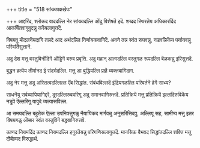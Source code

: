 +++
title = "518 सांख्यपक्षखेपः"

+++
आद्दरिंद, श्लोकद वाददल्लि नेर सांख्यदल्लि ऒंदु विशेषतॆ इदॆ. शब्दद स्थिरतॆय अधिकारदिंद आकर्षितवागुवुदन्नु करॆयलागुत्तदॆ.

विषयवु मॊदलनॆयदागि तन्नदे आद अर्थदल्लि निर्णायकवागिदॆ. अवने तन्न स्वंत रूपवन्नु, नडवळिकॆय पर्यायवन्नु परिवर्तिसुत्तानॆ.

अदु देश मत्तु वस्तुविनॊंदिगॆ ऒट्टिगॆ बरुव प्रवृत्ति. अदु महान् आत्मदल्लि वस्तुगळ रूपदल्लि बॆळकन्नु इरिसुत्तदॆ.

बुद्धन हत्यॆय तीर्मानद ई संदर्भदल्लि. मत्तु आ बुद्धियल्लि प्रज्ञॆ व्यक्तवागिदाग.

अदु नेर मत्तु अदु अस्तित्वदल्लिल्ल ऎंब सिद्धांत. संबंधविल्लदॆ इंद्रियगळल्लि परिवर्तनॆ हेगॆ साध्य?

साधनॆयु सर्वव्यापियागिद्दरॆ, दूरदल्लिरुववरिगू अदु समानवागिरुत्तदॆ. प्रतिक्रियॆ मत्तु प्रतिक्रियॆ इल्लदिरुविकॆय नडुवॆ ऎल्लरिगू यावुदे व्यत्यासविल्ल.

आ समयदल्लि बहुतेक ऎल्ला उपनिषत्तुगळु नैयायिकद मार्गवन्नु अनुसरिसिदवु. अल्लियू सह, सामीप्य मत्तु इतर विषयगळु ऒब्बर स्वंत वस्तुविगॆ बद्धवागिरुत्तवॆ.

काणद नियमदिंद काणद नियमदल्लि हगुरतॆयन्नु परिगणिसलागुत्तदॆ. मानसिक वैभवद सिद्धांतदल्लि शक्ति मत्तु दौर्बल्यद विरुद्धार्थ.

